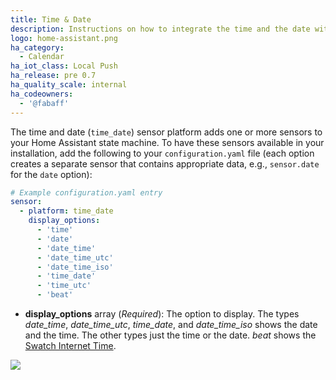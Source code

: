 ```yaml
---
title: Time & Date
description: Instructions on how to integrate the time and the date within Home Assistant.
logo: home-assistant.png
ha_category:
  - Calendar
ha_iot_class: Local Push
ha_release: pre 0.7
ha_quality_scale: internal
ha_codeowners:
  - '@fabaff'
---
```


The time and date (`time_date`) sensor platform adds one or more sensors to your Home Assistant state machine.
To have these sensors available in your installation, add the following to your `configuration.yaml` file (each option creates a separate sensor that contains appropriate data, e.g.,  `sensor.date` for the `date` option):

```yaml
# Example configuration.yaml entry
sensor:
  - platform: time_date
    display_options:
      - 'time'
      - 'date'
      - 'date_time'
      - 'date_time_utc'
      - 'date_time_iso'
      - 'time_date'
      - 'time_utc'
      - 'beat'
```

- **display_options** array (*Required*): The option to display. The types *date_time*, *date_time_utc*, *time_date*, and *date_time_iso* shows the date and the time. The other types just the time or the date. *beat* shows the [Swatch Internet Time](https://www.swatch.com/en_us/internet-time).

<p class='img'>
  <img src='{{site_root}}/images/screenshots/time_date.png' />
</p>
